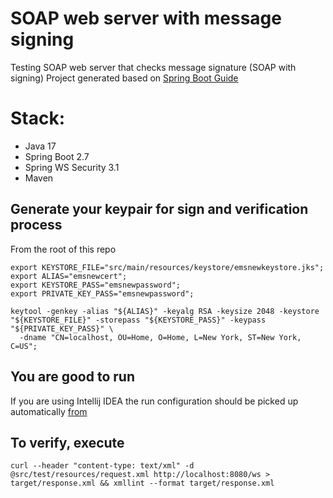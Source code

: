 # SOAP web server with message signing
Testing SOAP web server that checks message signature (SOAP with signing)
Project generated based on [Spring Boot Guide](https://spring.io/guides/gs/producing-web-service)


# Stack:
- Java 17
- Spring Boot 2.7
- Spring WS Security 3.1
- Maven


## Generate your keypair for sign and verification process
From the root of this repo
```shell
export KEYSTORE_FILE="src/main/resources/keystore/emsnewkeystore.jks";
export ALIAS="emsnewcert";
export KEYSTORE_PASS="emsnewpassword";
export PRIVATE_KEY_PASS="emsnewpassword";

keytool -genkey -alias "${ALIAS}" -keyalg RSA -keysize 2048 -keystore "${KEYSTORE_FILE}" -storepass "${KEYSTORE_PASS}" -keypass "${PRIVATE_KEY_PASS}" \
  -dname "CN=localhost, OU=Home, O=Home, L=New York, ST=New York, C=US";
```

## You are good to run
If you are using Intellij IDEA the run configuration should be picked up automatically [from](./.run/application.run.xml) 

## To verify, execute
```shell
curl --header "content-type: text/xml" -d @src/test/resources/request.xml http://localhost:8080/ws > target/response.xml && xmllint --format target/response.xml
```
